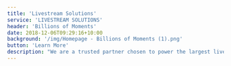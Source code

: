```yaml
---
title: 'Livestream Solutions'
service: 'LIVESTREAM SOLUTIONS'
header: 'Billions of Moments'
date: 2018-12-06T09:29:16+10:00
background: '/img/Homepage - Billions of Moments (1).png'
button: 'Learn More'
description: "We are a trusted partner chosen to power the largest live streaming events in the world. We co-create with our customers to enable exceptional interactive experiences, brought to life with our clients’ most valuable data, media and content. "
---
```




